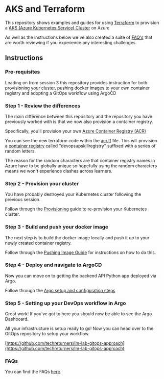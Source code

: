 # AKS and Terraform

This repository shows examples and guides for using [Terraform](https://terraform.io) to provision a [AKS (Azure Kubernetes Service) Cluster](https://azure.microsoft.com/en-gb/services/kubernetes-service/) on Azure

As well as the instructions below we've also created a suite of [FAQ's](./docs/FAQS.md) that are worth reviewing if you experience any interesting challenges.


## Instructions

### Pre-requisites

Leading on from session 3 this repository provides instruction for both provisioning your cluster, pushing docker images to your own container registry and adopting a GitOps workflow using ArgoCD

### Step 1 - Review the differences

The main difference between this repository and the repository you have previously worked with is that we now also provision a container registry.

Specifically, you'll provision your own [Azure Container Registry (ACR)](https://azure.microsoft.com/en-us/services/container-registry/)

You can see the new terraform code within the [acr.tf](./acr.tf) file. This will provision a [container registry](https://registry.terraform.io/providers/hashicorp/azurerm/latest/docs/resources/container_registry) called "devopsupskillregistry" suffixed with a series of random letters.

The reason for the random characters are that container registry names in Azure have to be globally unique so hopefully using the random characters means we won't experience clashes across learners.

### Step 2 - Provision your cluster

You have probably destroyed your Kubernetes cluster following the previous session. 

Follow through the [Provisioning](./docs/PROVISIONING.md) guide to re-provision your Kubernetes cluster.

### Step 3 - Build and push your docker image

The next step is to build the docker image locally and push it up to your newly created container registry.

Follow through the [Pushing Image Guide](./docs/PUSHINGIMAGE.md) for instructions on how to do this.

### Step 4 - Deploy and navigate to ArgoCD

Now you can move on to getting the backend API Python app deployed via Argo.

Follow through the [Argo setup and configuration steps](./docs/ARGO.md)

### Step 5 - Setting up your DevOps workflow in Argo

Great work! If you've got to here you should now be able to see the Argo Dashboard.

All your infrastructure is setup ready to go! Now you can head over to the GitOps repository to setup your workflow.

[https://github.com/techreturners/lm-lab-gitops-approach](https://github.com/techreturners/lm-lab-gitops-approach)

### FAQs

You can find the FAQs [here](./docs/FAQS.md).
